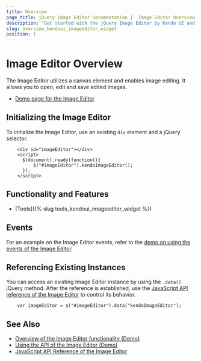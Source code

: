 ```yaml
---
title: Overview
page_title: jQuery Image Editor Documentation |  Image Editor Overview | Kendo UI
description: "Get started with the jQuery Image Editor by Kendo UI and learn how to create, initialize, and enable the widget."
slug: overview_kendoui_imageeditor_widget
position: 1
---
```


# Image Editor Overview

The Image Editor utilizes a canvas element and enables image editing. It allows you to open, edit and save edited images.

* [Demo page for the Image Editor](https://demos.telerik.com/kendo-ui/imageeditor/index)

## Initializing the Image Editor

To initialize the Image Editor, use an existing `div` element and a jQuery selector.
```dojo
    <div id="imageEditor"></div>
    <script>
      $(document).ready(function(){
          $("#imageEditor").kendoImageEditor();
      });
    </script>
```

## Functionality and Features

* [Tools]({% slug tools_kendoui_imageeditor_widget %})

## Events

For an example on the Image Editor events, refer to the [demo on using the events of the Image Editor](https://demos.telerik.com/kendo-ui/imageeditor/events).

## Referencing Existing Instances

You can access an existing Image Editor instance by using the `.data()` jQuery method. After the reference is established, use the [JavaScript API reference of the Image Editor](/api/javascript/ui/imageeditor) to control its behavior.

```
    var imageEditor = $("#imageEditor").data("kendoImageEditor");
```

## See Also

* [Overview of the Image Editor functionality (Demo)](https://demos.telerik.com/kendo-ui/imageeditor/index)
* [Using the API of the Image Editor (Demo)](https://demos.telerik.com/kendo-ui/imageeditor/api)
* [JavaScript API Reference of the Image Editor](/api/javascript/ui/imageeditor)
